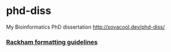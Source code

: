 # phd-diss

My Bioinformatics PhD dissertation 
<http://sovacool.dev/phd-diss/>

### [Rackham formatting guidelines](https://rackham.umich.edu/navigating-your-degree/formatting-guidelines/)
